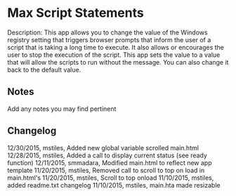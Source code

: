 Max Script Statements
============
Description: This app allows you to change the value of the Windows registry setting that triggers browser prompts that inform the user of a script that is taking a long time to execute. It also allows or encourages the user to stop the execution of the script. This app sets the value to a value that will allow the scripts to run without the message. You can also change it back to the default value.

Notes
----
Add any notes you may find pertinent 

Changelog
----
12/30/2015, mstiles, Added new global variable scrolled main.html
12/28/2015, mstiles, Added a call to display current status (see ready function)
12/11/2015, smmadara, Modified main.html to reflect new app template
11/20/2015, mstiles, Removed call to scroll to top on load in main.html's
11/20/2015, mstiles, Scroll to top onload
11/10/2015, mstiles, added readme.txt changelog
11/10/2015, mstiles, main.hta made resizable
